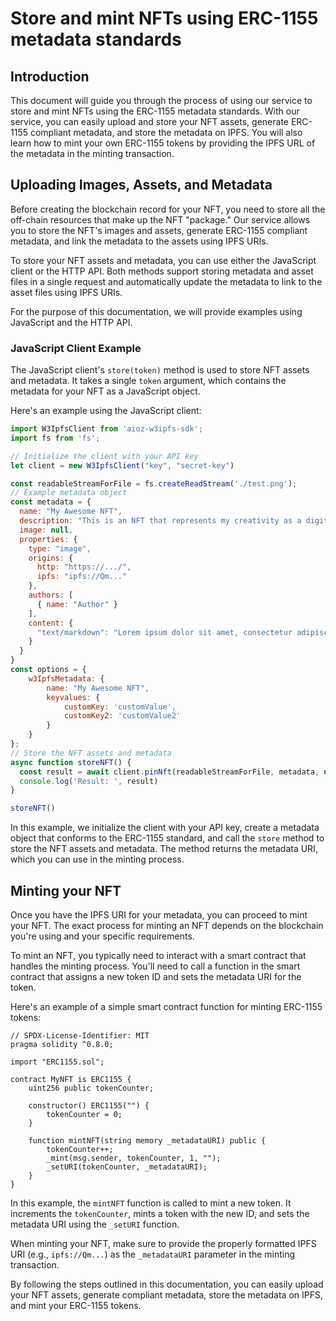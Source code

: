 # Store and mint NFTs using ERC-1155 metadata standards

## Introduction

This document will guide you through the process of using our service to store and mint NFTs using the ERC-1155 metadata standards. With our service, you can easily upload and store your NFT assets, generate ERC-1155 compliant metadata, and store the metadata on IPFS. You will also learn how to mint your own ERC-1155 tokens by providing the IPFS URL of the metadata in the minting transaction.

## Uploading Images, Assets, and Metadata

Before creating the blockchain record for your NFT, you need to store all the off-chain resources that make up the NFT "package." Our service allows you to store the NFT's images and assets, generate ERC-1155 compliant metadata, and link the metadata to the assets using IPFS URIs.

To store your NFT assets and metadata, you can use either the JavaScript client or the HTTP API. Both methods support storing metadata and asset files in a single request and automatically update the metadata to link to the asset files using IPFS URIs.

For the purpose of this documentation, we will provide examples using JavaScript and the HTTP API.

### JavaScript Client Example

The JavaScript client's `store(token)` method is used to store NFT assets and metadata. It takes a single `token` argument, which contains the metadata for your NFT as a JavaScript object.

Here's an example using the JavaScript client:

```javascript
import W3IpfsClient from 'aioz-w3ipfs-sdk';
import fs from 'fs';

// Initialize the client with your API key
let client = new W3IpfsClient("key", "secret-key")

const readableStreamForFile = fs.createReadStream('./test.png');
// Example metadata object
const metadata = {
  name: "My Awesome NFT",
  description: "This is an NFT that represents my creativity as a digital artist!",
  image: null,
  properties: {
    type: "image",
    origins: {
      http: "https://.../",
      ipfs: "ipfs://Qm..."
    },
    authors: [
      { name: "Author" }
    ],
    content: {
      "text/markdown": "Lorem ipsum dolor sit amet, consectetur adipiscing elit..."
    }
  }
}
const options = {
    w3IpfsMetadata: {
        name: "My Awesome NFT",
        keyvalues: {
            customKey: 'customValue',
            customKey2: 'customValue2'
        }
    }
};
// Store the NFT assets and metadata
async function storeNFT() {
  const result = await client.pinNft(readableStreamForFile, metadata, undefined, options)
  console.log('Result: ', result)
}

storeNFT()

```

In this example, we initialize the client with your API key, create a metadata object that conforms to the ERC-1155 standard, and call the `store` method to store the NFT assets and metadata. The method returns the metadata URI, which you can use in the minting process.

## Minting your NFT

Once you have the IPFS URI for your metadata, you can proceed to mint your NFT. The exact process for minting an NFT depends on the blockchain you're using and your specific requirements.

To mint an NFT, you typically need to interact with a smart contract that handles the minting process. You'll need to call a function in the smart contract that assigns a new token ID and sets the metadata URI for the token.

Here's an example of a simple smart contract function for minting ERC-1155 tokens:

```solidity
// SPDX-License-Identifier: MIT
pragma solidity ^0.8.0;

import "ERC1155.sol";

contract MyNFT is ERC1155 {
    uint256 public tokenCounter;

    constructor() ERC1155("") {
        tokenCounter = 0;
    }

    function mintNFT(string memory _metadataURI) public {
        tokenCounter++;
        _mint(msg.sender, tokenCounter, 1, "");
        _setURI(tokenCounter, _metadataURI);
    }
}
```

In this example, the `mintNFT` function is called to mint a new token. It increments the `tokenCounter`, mints a token with the new ID, and sets the metadata URI using the `_setURI` function.

When minting your NFT, make sure to provide the properly formatted IPFS URI (e.g., `ipfs://Qm...`) as the `_metadataURI` parameter in the minting transaction.

By following the steps outlined in this documentation, you can easily upload your NFT assets, generate compliant metadata, store the metadata on IPFS, and mint your ERC-1155 tokens.
